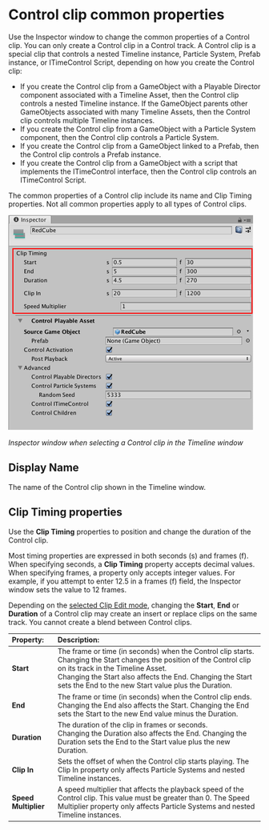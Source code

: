 # Control clip common properties

Use the Inspector window to change the common properties of a Control clip. You can only create a Control clip in a
Control track. A Control clip is a special clip that controls a nested Timeline instance, Particle System, Prefab
instance, or ITimeControl Script, depending on how you create the Control clip:

* If you create the Control clip from a GameObject with a Playable Director component associated with a Timeline Asset,
  then the Control clip controls a nested Timeline instance. If the GameObject parents other GameObjects associated with
  many Timeline Assets, then the Control clip controls multiple Timeline instances.
* If you create the Control clip from a GameObject with a Particle System component, then the Control clip controls a
  Particle System.
* If you create the Control clip from a GameObject linked to a Prefab, then the Control clip controls a Prefab instance.
* If you create the Control clip from a GameObject with a script that implements the ITimeControl interface, then the
  Control clip controls an ITimeControl Script.

The common properties of a Control clip include its name and Clip Timing properties. Not all common properties apply to
all types of Control clips.

![Inspector window when selecting a Control clip in the Timeline window](images/timeline_inspector_control_clip_common.png)

_Inspector window when selecting a Control clip in the Timeline window_

## Display Name

The name of the Control clip shown in the Timeline window.

## Clip Timing properties

Use the **Clip Timing** properties to position and change the duration of the Control clip.

Most timing properties are expressed in both seconds (s) and frames (f). When specifying seconds, a **Clip Timing**
property accepts decimal values. When specifying frames, a property only accepts integer values. For example, if you
attempt to enter 12.5 in a frames (f) field, the Inspector window sets the value to 12 frames.

Depending on the [selected Clip Edit mode](clp_about.md), changing the **Start**, **End** or **Duration** of a Control
clip may create an insert or replace clips on the same track. You cannot create a blend between Control clips.

| **Property:**        | **Description:**                                                                                                                                                                                                                                                                     |
|:---------------------|:-------------------------------------------------------------------------------------------------------------------------------------------------------------------------------------------------------------------------------------------------------------------------------------|
| **Start**            | The frame or time (in seconds) when the Control clip starts. Changing the Start changes the position of the Control clip on its track in the Timeline Asset.<br />Changing the Start also affects the End. Changing the Start sets the End to the new Start value plus the Duration. |
| **End**              | The frame or time (in seconds) when the Control clip ends.<br />Changing the End also affects the Start. Changing the End sets the Start to the new End value minus the Duration.                                                                                                    |
| **Duration**         | The duration of the clip in frames or seconds.<br />Changing the Duration also affects the End. Changing the Duration sets the End to the Start value plus the new Duration.                                                                                                         |
| **Clip In**          | Sets the offset of when the Control clip starts playing. The Clip In property only affects Particle Systems and nested Timeline instances.                                                                                                                                           |
| **Speed Multiplier** | A speed multiplier that affects the playback speed of the Control clip. This value must be greater than 0. The Speed Multiplier property only affects Particle Systems and nested Timeline instances.                                                                                |
